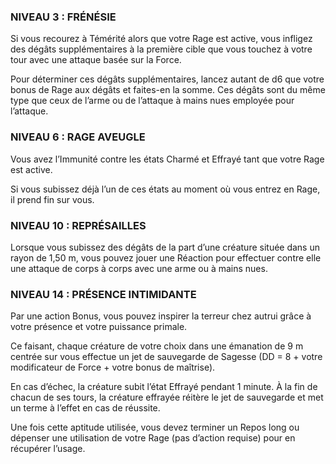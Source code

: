 
### NIVEAU 3 : FRÉNÉSIE

Si vous recourez à Témérité alors que votre Rage est active, vous infligez des dégâts supplémentaires à la première cible que vous touchez à votre tour avec une attaque basée sur la Force.

Pour déterminer ces dégâts supplémentaires, lancez autant de d6 que votre bonus de Rage aux dégâts et faites-en la somme. Ces dégâts sont du même type que ceux de l’arme ou de l’attaque à mains nues employée pour l’attaque.

### NIVEAU 6 : RAGE AVEUGLE

Vous avez l’Immunité contre les états Charmé et Effrayé tant que votre Rage est active.

Si vous subissez déjà l’un de ces états au moment où vous entrez en Rage, il prend fin sur vous.

### NIVEAU 10 : REPRÉSAILLES

Lorsque vous subissez des dégâts de la part d’une créature située dans un rayon de 1,50 m, vous pouvez jouer une Réaction pour effectuer contre elle une attaque de corps à corps avec une arme ou à mains nues.

### NIVEAU 14 : PRÉSENCE INTIMIDANTE

Par une action Bonus, vous pouvez inspirer la terreur chez autrui grâce à votre présence et votre puissance primale.

Ce faisant, chaque créature de votre choix dans une émanation de 9 m centrée sur vous effectue un jet de sauvegarde de Sagesse (DD = 8 + votre modificateur de Force + votre bonus de maîtrise).

En cas d’échec, la créature subit l’état Effrayé pendant 1 minute. À la fin de chacun de ses tours, la créature effrayée réitère le jet de sauvegarde et met un terme à l’effet en cas de réussite.

Une fois cette aptitude utilisée, vous devez terminer un Repos long ou dépenser une utilisation de votre Rage (pas d’action requise) pour en récupérer l’usage.
